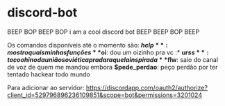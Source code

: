 # discord-bot
BEEP BOP BEEP BOP i am a cool discord bot BEEP BEEP BOP BEEP

Os comandos disponíveis até o momento são:
  **$help**: mostro quais minhas funções
  **$oi**: dou um oizinho pra vc :*
  **$urss**: toco o hino da união soviética pra dar aquela inspirada
  **$flw**: saio do canal de voz de quem me mandou embora
  **$pede_perdao**: peço perdão por ter tentado hackear todo mundo
  
  
Para adicionar ao servidor:
https://discordapp.com/oauth2/authorize?client_id=529796896236109851&scope=bot&permissions=3201024
